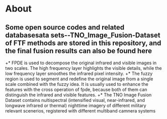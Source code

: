 About
====
Some open source codes and related databasesata sets--TNO_Image_Fusion-Dataset of FTF methods are stored in this repository, and the final fusion results can also be found here
----------
+*  FPDE is used to decompose the original infrared and visible images in two scales. The high frequency layer highlights the visible details, while the low frequency layer smoothes the infrared pixel intensity.
+*  The fuzzy region is used to segment and redefine the original image from a single scale combined with the fuzzy idea. It is usually used to enhance the features with the cross operation of fpde, because both of them can distinguish the infrared and visible features.
+*  The TNO Image Fusion Dataset contains nultispectral (intensified visual, near-infrared, and longwave infrared or thermal) nighttime imagery of different military relevant scenerios, registered with different multiband camnera systems
